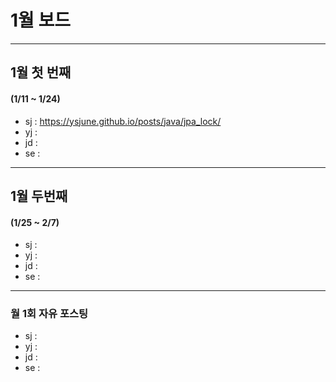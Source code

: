 # 1월 보드 

------

## 1월 첫  번째

#### (1/11 ~ 1/24)

- sj : https://ysjune.github.io/posts/java/jpa_lock/
- yj :
- jd : 
- se :



------

## 1월 두번째

#### (1/25 ~ 2/7)

- sj : 
- yj :
- jd : 
- se :

------

### 월 1회 자유 포스팅

- sj : 
- yj :
- jd : 
- se :